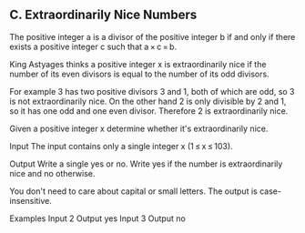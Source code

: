 ## C. Extraordinarily Nice Numbers

The positive integer a is a divisor of the positive integer b if and only if there exists a positive integer c such that a × c = b.

King Astyages thinks a positive integer x is extraordinarily nice if the number of its even divisors is equal to the number of its odd divisors.

For example 3 has two positive divisors 3 and 1, both of which are odd, so 3 is not extraordinarily nice. On the other hand 2 is only divisible by 2 and 1, so it has one odd and one even divisor. Therefore 2 is extraordinarily nice.

Given a positive integer x determine whether it's extraordinarily nice.

Input
The input contains only a single integer x (1 ≤ x ≤ 103).

Output
Write a single yes or no. Write yes if the number is extraordinarily nice and no otherwise.

You don't need to care about capital or small letters. The output is case-insensitive.

Examples
Input
2
Output
yes
Input
3
Output
no
